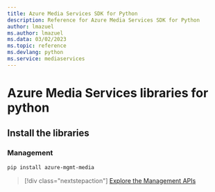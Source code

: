 ```yaml
---
title: Azure Media Services SDK for Python
description: Reference for Azure Media Services SDK for Python
author: lmazuel
ms.author: lmazuel
ms.data: 03/02/2023
ms.topic: reference
ms.devlang: python
ms.service: mediaservices
---
```

# Azure Media Services libraries for python

## Install the libraries


### Management

```bash
pip install azure-mgmt-media
```
> [!div class="nextstepaction"]
> [Explore the Management APIs](/python/api/overview/azure/mediaservices/management)